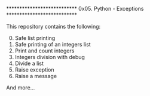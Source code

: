 ***************************  0x05. Python - Exceptions   ***************************

This repository contains the following:

0. Safe list printing
1. Safe printing of an integers list
2. Print and count integers
3. Integers division with debug
4. Divide a list
5. Raise exception
6. Raise a message

And more...
